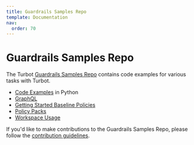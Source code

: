 ```yaml
---
title: Guardrails Samples Repo
template: Documentation
nav:
  order: 70
---
```


# Guardrails Samples Repo
The Turbot [Guardrails Samples Repo](https://github.com/turbot/guardrails-samples/) contains code examples for various tasks with Turbot.

- [Code Examples](https://github.com/turbot/guardrails-samples/tree/main/api_examples) in Python
- [GraphQL](https://github.com/turbot/guardrails-samples/tree/main/queries)
- [Getting Started Baseline Policies](https://github.com/turbot/guardrails-samples/tree/main/baselines/getting_started)
- [Policy Packs](https://github.com/turbot/guardrails-samples/tree/main/policy_packs)
- [Workspace Usage](https://github.com/turbot/guardrails-samples/tree/main/guardrails_utilities/workspace_usage)

If you'd like to make contributions to the Guardrails Samples Repo, please follow the [contribution guidelines](https://github.com/turbot/guardrails-samples/wiki#contribution-guide).
